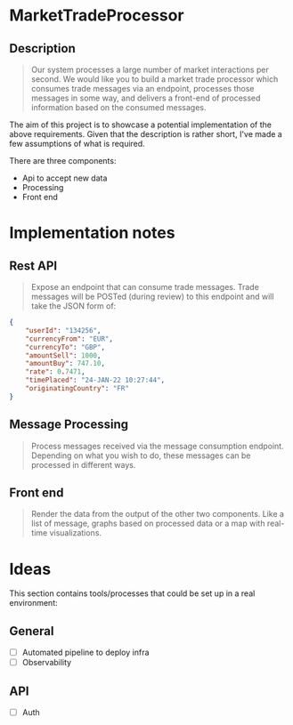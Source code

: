 # MarketTradeProcessor

## Description 
> Our system processes a large number of market interactions per second. We would like you to build a market trade processor which consumes trade messages via an endpoint, processes those messages in some way, and delivers a front-end of processed information based on the consumed messages.

The aim of this project is to showcase a potential implementation of the above requirements. Given that the description is rather short, I've made a few assumptions of what is required.

There are three components:
- Api to accept new data
- Processing
- Front end

# Implementation notes
## Rest API

> Expose an endpoint that can consume trade messages. Trade messages will be POSTed (during review) to this endpoint and will take the JSON form of:
```json
{
    "userId": "134256",
    "currencyFrom": "EUR",
    "currencyTo": "GBP",
    "amountSell": 1000,
    "amountBuy": 747.10,
    "rate": 0.7471,
    "timePlaced": "24-JAN-22 10:27:44",
    "originatingCountry": "FR"
}
```

## Message Processing

> Process messages received via the message consumption endpoint. Depending on what you wish to do, these messages can be processed in different ways.

## Front end

> Render the data from the output of the other two components. Like a list of message, graphs based on processed data or a map with real-time visualizations.

# Ideas
This section contains tools/processes that could be set up in a real environment:

## General
- [ ] Automated pipeline to deploy infra
- [ ] Observability

## API
- [ ] Auth
